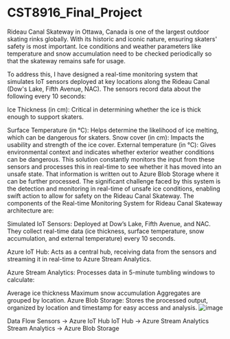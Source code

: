# CST8916_Final_Project
Rideau Canal Skateway in Ottawa, Canada is one of the largest outdoor skating rinks globally. With its historic and iconic nature, ensuring skaters' safety is most important. Ice conditions and weather parameters like temperature and snow accumulation need to be checked periodically so that the skateway remains safe for usage.

To address this, I have designed a real-time monitoring system that simulates IoT sensors deployed at key locations along the Rideau Canal (Dow's Lake, Fifth Avenue, NAC). The sensors record data about the following every 10 seconds:

Ice Thickness (in cm): Critical in determining whether the ice is thick enough to support skaters.

Surface Temperature (in °C): Helps determine the likelihood of ice melting, which can be dangerous for skaters.
Snow cover (in cm): Impacts the usability and strength of the ice cover.
External temperature (in °C): Gives environmental context and indicates whether exterior weather conditions can be dangerous. This solution constantly monitors the input from these sensors and processes this in real-time to see whether it has moved into an unsafe state. That information is written out to Azure Blob Storage where it can be further processed.
The significant challenge faced by this system is the detection and monitoring in real-time of unsafe ice conditions, enabling swift action to allow for safety on the Rideau Canal Skateway. The components of the Real-time Monitoring System for Rideau Canal Skateway architecture are:

Simulated IoT Sensors: Deployed at Dow’s Lake, Fifth Avenue, and NAC. They collect real-time data (ice thickness, surface temperature, snow accumulation, and external temperature) every 10 seconds.

Azure IoT Hub: Acts as a central hub, receiving data from the sensors and streaming it in real-time to Azure Stream Analytics.

Azure Stream Analytics: Processes data in 5-minute tumbling windows to calculate:

Average ice thickness
Maximum snow accumulation Aggregates are grouped by location.
Azure Blob Storage: Stores the processed output, organized by location and timestamp for easy access and analysis.
![image](https://github.com/user-attachments/assets/470969f0-4422-45a2-9b2b-07e45a8d6636)

Data Flow
Sensors → Azure IoT Hub
IoT Hub → Azure Stream Analytics
Stream Analytics → Azure Blob Storage
